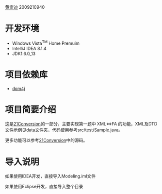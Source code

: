 [黄崇迪](mailto:huangcd.thu@gmail.com) 2009210940

# 开发环境 #
  * Windows Vista<sup>TM</sup> Home Premuim
  * IntelliJ IDEA 8.1.4
  * JDK1.6.0\_13

# 项目依赖库 #
  * [dom4j](http://dom4j.sourceforge.net/)

# 项目简要介绍 #
这是[21Conversion](http://code.google.com/p/automataprojectexam/wiki/home_21Conversion)的一部分，主要实现第一题中 XML<=>FA 的功能，XML及DTD文件示例见data文件夹，代码使用参考src/test/Sample.java。

更多功能可以参考[21Conversion](http://code.google.com/p/automataprojectexam/wiki/home_21Conversion)中的源码。

# 导入说明 #
如果使用IDEA开发，直接导入Modeling.iml文件

如果使用Eclipse开发，直接导入整个目录
